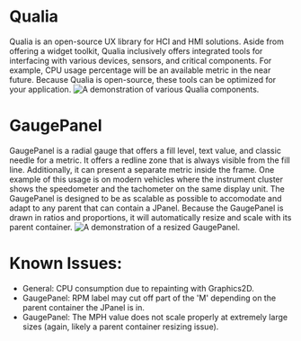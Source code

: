 # Qualia
Qualia is an open-source UX library for HCI and HMI solutions. Aside from offering a widget toolkit, Qualia inclusively offers integrated tools for interfacing with various devices, sensors, and critical components.  For example, CPU usage percentage will be an available metric in the near future.  Because Qualia is open-source, these tools can be optimized for your application.
![A demonstration of various Qualia components.](https://i.imgur.com/en8rNpp.png)

# GaugePanel
GaugePanel is a radial gauge that offers a fill level, text value, and classic needle for a metric.  It offers a redline zone that is always visible from the fill line.  Additionally, it can present a separate metric inside the frame.  One example of this usage is on modern vehicles where the instrument cluster shows the speedometer and the tachometer on the same display unit.
The GaugePanel is designed to be as scalable as possible to accomodate and adapt to any parent that can contain a JPanel.  Because the GaugePanel is drawn in ratios and proportions, it will automatically resize and scale with its parent container.
![A demonstration of a resized GaugePanel.](https://imgur.com/a/5Hv9h0B)

# Known Issues:
- General: CPU consumption due to repainting with Graphics2D.
- GaugePanel: RPM label may cut off part of the 'M' depending on the parent container the JPanel is in.
- GaugePanel: The MPH value does not scale properly at extremely large sizes (again, likely a parent container resizing issue).
